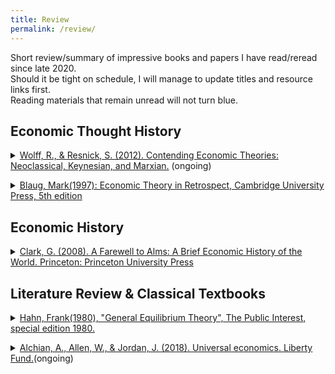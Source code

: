 ```yaml
---
title: Review
permalink: /review/
---
```


<p> Short review/summary of impressive books and papers I have read/reread since late 2020. <br>
Should it be tight on schedule, I will manage to update titles and resource links first.<br>
Reading materials that remain unread will not turn blue.</p>

## Economic Thought History
<p> <details>
<summary><a href="https://pdfs.semanticscholar.org/7513/c857f70adf72416bcbcb65caeb4d6ca01683.pdf?_ga=2.196502572.1848211706.1610110822-1280027743.1610110822" target="_blank">Wolff, R., & Resnick, S. (2012). Contending Economic Theories: Neoclassical, Keynesian, and Marxian.</a> (ongoing)</summary>
<p align="justify" style="font-size:90%"> </p>
</details> </p>

<p> <details>
<summary><a href="https://b-ok.global/book/5433887/219a37?dsource=recommend" target="_blank">Blaug, Mark(1997): Economic Theory in Retrospect, Cambridge University Press, 5th edition</a></summary>
<p align="justify" style="font-size:90%"> </p>
</details> </p>

## Economic History
<p> <details>
<summary><a href="https://www.academia.edu/23328928/A_farewell_to_alms_Gregory_Clark" target="_blank">Clark, G. (2008). A Farewell to Alms: A Brief Economic History of the World. Princeton: Princeton University Press</a></summary>
<p align="justify" style="font-size:90%"> </p>
</details> </p>

## Literature Review & Classical Textbooks   
<p> <details>
<summary><a href="https://nationalaffairs.com/storage/app/uploads/public/591/ee4/e51/591ee4e5110d5121452909.pdf" target="_blank">Hahn, Frank(1980), "General Equilibrium Theory", The Public Interest, special edition 1980.</a></summary>
<p align="justify" style="font-size:90%"> </p>
</details> </p>

<p> <details>
<summary><a href="https://oll-resources.s3.us-east-2.amazonaws.com/oll3/store/titles/2769/Alchian_UniversalEconomics1674.pdf" target="_blank">Alchian, A., Allen, W., & Jordan, J. (2018). Universal economics. Liberty Fund.</a>(ongoing)</summary>
<p align="justify" style="font-size:90%> </p>
</details> </p>
  
## Speech/Lectures Videos
<p> <details>
<summary><a href="https://www.ineteconomics.org/perspectives/videos/how-and-how-not-to-do-economics" target="_blank">How & How NOT to do Economics?</a> lauched by The Institute for New Economic Thinking (INET) with Prof Robert Skidelsky, Warwick University. <a href="http://www.hetwebsite.net/het/video/skidelsky.htm#works" target="_blank"> A more organised page with supplement reading</a></summary>
<p align="justify" style="font-size:90%"> </p>
</details> </p>

## Biographies
<p> <details>
<summary><a href="https://econpapers.repec.org/bookchap/elgeebook/3289.htm" target="_blank">Blaug, Mark(1994), Not only an economist: autobiographical reflections of a historian of economic thought</a></summary>
<p align="justify" style="font-size:90%"> </p>
</details> </p>

<p> <details>
 <summary><a href ="https://econjwatch.org/file_download/452/AllenMemoirSept2010.pdf?mimetype=pdf
" target="_blank">William R. Allen(2010). "A Life among the Econ, Particularly at UCLA," Econ Journal Watch, Econ Journal Watch, vol. 7(3), pages 205-234, September</a><summary>
<p align="justify" style="font-size:90%"> </p>
</details> </p>
  
## Academic Writing

## Literature & Insight
<p> <details>
<summary><a href="https://www.penguinrandomhouse.com/books/297620/why-i-write-by-george-orwell/" target="_blank">Why I Write</a> by George Owell, published by Penguin Random. <a href="https://www.orwell.ru/library/essays/index_en" target="_blank">All Essays by Orwell</a></summary>
<p align="justify" style="font-size:90%"> </p>
</details> </p>

<p> <details>
<summary><a href="https://www.mydownloadbook.com/files/ebook.php?id=7JQ5DgAAQBAJ&item=Letters%20to%20a%20Young%20Contrarian" target="_blank">Letters to A Young Contrarian</a> by<a href="https://christopherhitchens.net/" target="_blank"> Christopher Hitchens </a></summary>
<p align="justify" style="font-size:90%"> </p>
</details> </p>

<p> <details>
<summary><a href="https://archive.org/details/KonstantinPaustovskyTheGoldenRose/mode/2up">The Golden Rose</a> by Konstantin Paustovsky</summary>
<p align="justify" style="font-size:90%"> </p>
</details> </p>
